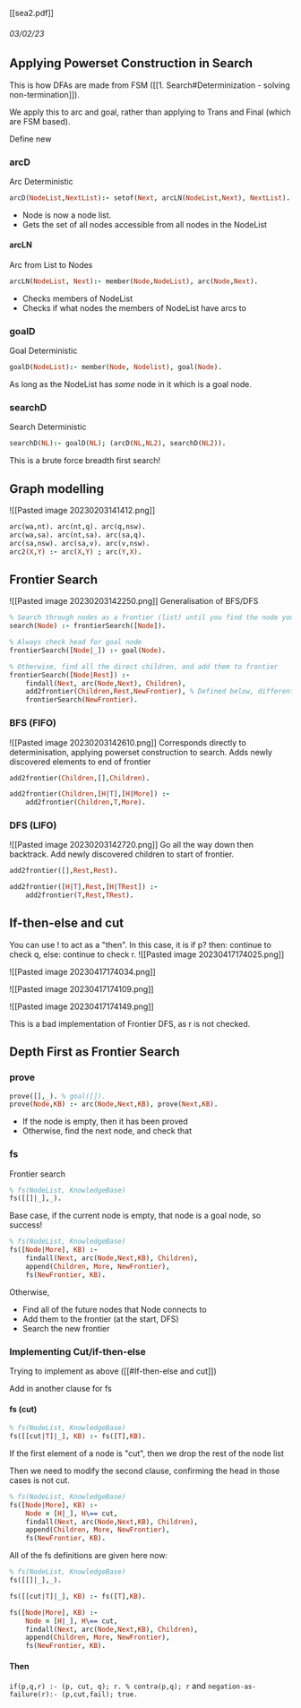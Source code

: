 [[sea2.pdf]]
###### 03/02/23

## Applying Powerset Construction in Search
This is how DFAs are made from FSM ([[1. Search#Determinization - solving non-termination]]).

We apply this to arc and goal, rather than applying to Trans and Final (which are FSM based).

Define new
### arcD
Arc Deterministic
```prolog
arcD(NodeList,NextList):- setof(Next, arcLN(NodeList,Next), NextList).
```
- Node is now a node list.
- Gets the set of all nodes accessible from all nodes in the NodeList

#### arcLN
Arc from List to Nodes
```prolog
arcLN(NodeList, Next):- member(Node,NodeList), arc(Node,Next).
```
- Checks members of NodeList
- Checks if what nodes the members of NodeList have arcs to

### goalD
Goal Deterministic
```prolog
goalD(NodeList):- member(Node, Nodelist), goal(Node).
```
As long as the NodeList has *some* node in it which is a goal node.

### searchD
Search Deterministic
```prolog
searchD(NL):- goalD(NL); (arcD(NL,NL2), searchD(NL2)).
```
This is a brute force breadth first search!

## Graph modelling
![[Pasted image 20230203141412.png]]

```prolog
arc(wa,nt). arc(nt,q). arc(q,nsw). 
arc(wa,sa). arc(nt,sa). arc(sa,q). 
arc(sa,nsw). arc(sa,v). arc(v,nsw). 
arc2(X,Y) :- arc(X,Y) ; arc(Y,X).
```


## Frontier Search
![[Pasted image 20230203142250.png]]
Generalisation of BFS/DFS
```prolog
% Search through nodes as a frontier (list) until you find the node you want
search(Node) :- frontierSearch([Node]).

% Always check head for goal node
frontierSearch([Node|_]) :- goal(Node).

% Otherwise, find all the direct children, and add them to frontier
frontierSearch([Node|Rest]) :- 
	findall(Next, arc(Node,Next), Children),
	add2frontier(Children,Rest,NewFrontier), % Defined below, differently for BFS and DFS
	frontierSearch(NewFrontier).
```

### BFS (FIFO)
![[Pasted image 20230203142610.png]]
Corresponds directly to determinisation, applying powerset construction to search.
Adds newly discovered elements to end of frontier
```prolog
add2frontier(Children,[],Children). 

add2frontier(Children,[H|T],[H|More]) :- 
	add2frontier(Children,T,More).
```
### DFS (LIFO)
![[Pasted image 20230203142720.png]]
Go all the way down then backtrack. 
Add newly discovered children to start of frontier.
```prolog
add2frontier([],Rest,Rest). 

add2frontier([H|T],Rest,[H|TRest]) :- 
	add2frontier(T,Rest,TRest).
```

## If-then-else and cut 
You can use ! to act as a "then". 
In this case, it is 
	if p? 
	then: continue to check q, 
	else: continue to check r.
![[Pasted image 20230417174025.png]]

![[Pasted image 20230417174034.png]]

![[Pasted image 20230417174109.png]]

![[Pasted image 20230417174149.png]]

This is a bad implementation of Frontier DFS, as r is not checked.


## Depth First as Frontier Search
### prove
```prolog
prove([],_). % goal([]).
prove(Node,KB) :- arc(Node,Next,KB), prove(Next,KB).
```
- If the node is empty, then it has been proved
- Otherwise, find the next node, and check that

### fs
Frontier search

```prolog
% fs(NodeList, KnowledgeBase)
fs([[]|_],_).
```
Base case, if the current node is empty, that node is a goal node, so success!

```prolog
% fs(NodeList, KnowledgeBase)
fs([Node|More], KB) :-
	findall(Next, arc(Node,Next,KB), Children),
	append(Children, More, NewFrontier),
	fs(NewFrontier, KB).
```
Otherwise, 
- Find all of the future nodes that Node connects to
- Add them to the frontier (at the start, DFS)
- Search the new frontier

### Implementing Cut/if-then-else
Trying to implement as above ([[#If-then-else and cut]])

Add in another clause for fs

#### fs (cut)

```prolog
% fs(NodeList, KnowledgeBase)
fs([[cut|T]|_], KB) :- fs([T],KB).
```
If the first element of a node is "cut", then we drop the rest of the node list

Then we need to modify the second clause, confirming the head in those cases is not cut.
```prolog
% fs(NodeList, KnowledgeBase)
fs([Node|More], KB) :-
	Node = [H|_], H\== cut,
	findall(Next, arc(Node,Next,KB), Children),
	append(Children, More, NewFrontier),
	fs(NewFrontier, KB).
```

All of the fs definitions are given here now:
```prolog
% fs(NodeList, KnowledgeBase)
fs([[]|_],_).

fs([[cut|T]|_], KB) :- fs([T],KB).

fs([Node|More], KB) :-
	Node = [H|_], H\== cut,
	findall(Next, arc(Node,Next,KB), Children),
	append(Children, More, NewFrontier),
	fs(NewFrontier, KB).
```
#### Then
`if(p,q,r) :- (p, cut, q); r. % contra(p,q); r` 
and
`negation-as-failure(r):- (p,cut,fail); true.`
